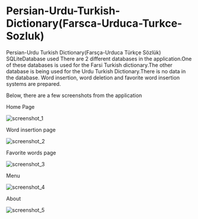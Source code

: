 # Persian-Urdu-Turkish-Dictionary(Farsca-Urduca-Turkce-Sozluk)
Persian-Urdu Turkish Dictionary(Farsça-Urduca Türkçe Sözlük) SQLiteDatabase used
There are 2 different databases in the application.One of these databases is used for the Farsi Turkish dictionary.The other database is being used for the Urdu Turkish Dictionary.There is no data in the database.
Word insertion, word deletion and favorite word insertion systems are prepared.

Below, there are a few screenshots from the application

Home Page

![screenshot_1](https://user-images.githubusercontent.com/17874953/29477148-c39d8276-846f-11e7-9606-d13a00625de3.png)

Word insertion page

![screenshot_2](https://user-images.githubusercontent.com/17874953/29477221-2be232fa-8470-11e7-8823-96d04a0379ef.png)

Favorite words page

![screenshot_3](https://user-images.githubusercontent.com/17874953/29477260-639845d6-8470-11e7-803c-81028809c753.png)

Menu

![screenshot_4](https://user-images.githubusercontent.com/17874953/29477274-75401ebc-8470-11e7-90c4-e4fdb3233a2c.png)

About

![screenshot_5](https://user-images.githubusercontent.com/17874953/29477295-81bb4752-8470-11e7-8563-6b72d28b0097.png)


